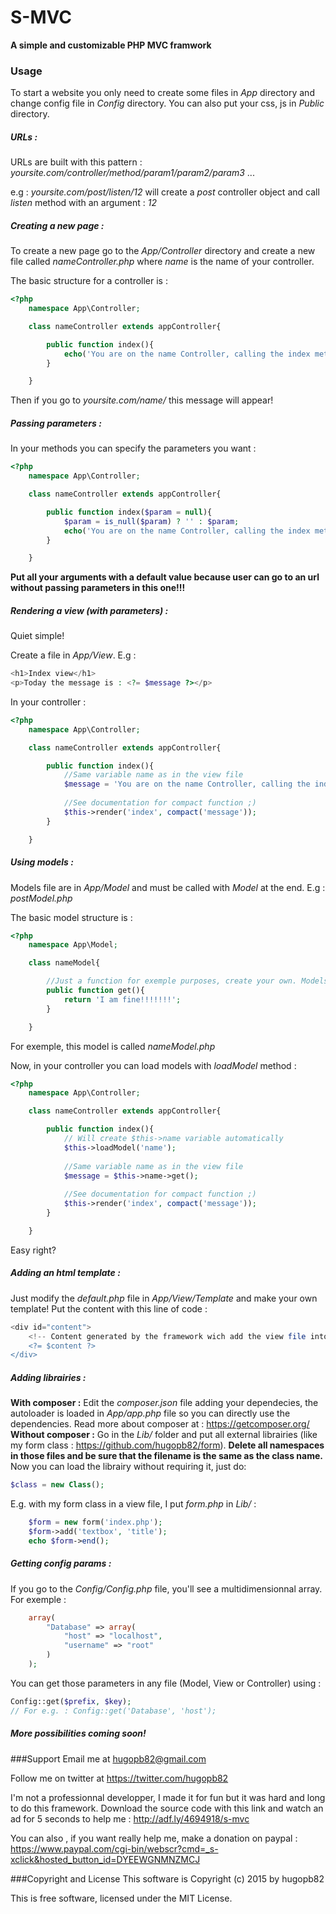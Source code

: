 # S-MVC
**A simple and customizable PHP MVC framwork**
### Usage
To start a website you only need to create some files in *App* directory and change config file in *Config* directory. You can also put your css, js in *Public* directory.

##### URLs :
URLs are built with this pattern : *yoursite.com/controller/method/param1/param2/param3* ...
  
e.g : *yoursite.com/post/listen/12* will create a *post* controller object and call *listen* method with an argument : *12*

##### Creating a new page :
To create a new page go to the *App/Controller* directory and create a new file called *nameController.php* where *name* is the name of your controller.

The basic structure for a controller is :
```php
<?php
	namespace App\Controller;

	class nameController extends appController{

		public function index(){
			echo('You are on the name Controller, calling the index method. Well Done!');
		}

	}
```
Then if you go to *yoursite.com/name/* this message will appear!

##### Passing parameters :
In your methods you can specify the parameters you want :
```php
<?php
	namespace App\Controller;

	class nameController extends appController{

		public function index($param = null){
			$param = is_null($param) ? '' : $param;
			echo('You are on the name Controller, calling the index method. Well Done! Param : ' . $param);
		}

	}
```
**Put all your arguments with a default value because user can go to an url without passing parameters in this one!!!**

##### Rendering a view (with parameters) :
Quiet simple!

Create a file in *App/View*. E.g :
```php
<h1>Index view</h1>
<p>Today the message is : <?= $message ?></p>
```
In your controller :
```php
<?php
	namespace App\Controller;

	class nameController extends appController{

		public function index(){
			//Same variable name as in the view file
			$message = 'You are on the name Controller, calling the index method. Well Done!';
		
			//See documentation for compact function ;)
			$this->render('index', compact('message'));
		}

	}
```

##### Using models :
Models file are in *App/Model* and must be called with *Model* at the end. E.g : *postModel.php*

The basic model structure is :
```php
<?php
	namespace App\Model;

	class nameModel{

		//Just a function for exemple purposes, create your own. Models are the part of website that retrieve data
		public function get(){
			return 'I am fine!!!!!!!';
		}

	}
```

For exemple, this model is called *nameModel.php*

Now, in your controller you can load models with *loadModel* method :
```php
<?php
	namespace App\Controller;

	class nameController extends appController{

		public function index(){
			// Will create $this->name variable automatically
			$this->loadModel('name');
			
			//Same variable name as in the view file
			$message = $this->name->get();
		
			//See documentation for compact function ;)
			$this->render('index', compact('message'));
		}

	}
```

Easy right?

##### Adding an html template :
Just modify the *default.php* file in *App/View/Template* and make your own template! Put the content with this line of code :
```php
<div id="content">
	<!-- Content generated by the framework wich add the view file into the div, don't worry ;) -->
	<?= $content ?>
</div>
```

##### Adding librairies :
**With composer :**
Edit the *composer.json* file adding your dependecies, the autoloader is loaded in *App/app.php* file so you can directly use the dependencies. Read more about composer at : https://getcomposer.org/
**Without composer :**
Go in the *Lib/* folder and put all external librairies (like my form class : https://github.com/hugopb82/form).
**Delete all namespaces in those files and be sure that the filename is the same as the class name.**
Now you can load the librairy without requiring it, just do: 
```php
$class = new Class();
```
E.g. with my form class in a view file, I put *form.php* in *Lib/* :
```php
	$form = new form('index.php');
	$form->add('textbox', 'title');
	echo $form->end();
```

##### Getting config params :
If you go to the *Config/Config.php* file, you'll see a multidimensionnal array.
For exemple : 
```php
	array(
		"Database" => array(
			"host" => "localhost",
			"username" => "root"
		)
	);
```
You can get those parameters in any file (Model, View or Controller) using :
```php
Config::get($prefix, $key);
// For e.g. : Config::get('Database', 'host');
```

##### More possibilities coming soon!

###Support
Email me at hugopb82@gmail.com

Follow me on twitter at https://twitter.com/hugopb82

I'm not a professionnal developper, I made it for fun but it was hard and long to do this framework. Download the source code with this link and watch an ad for 5 seconds to help me : http://adf.ly/4694918/s-mvc

You can also , if you want really help me, make a donation on paypal : https://www.paypal.com/cgi-bin/webscr?cmd=_s-xclick&hosted_button_id=DYEEWGNMNZMCJ

###Copyright and License
This software is Copyright (c) 2015 by hugopb82

This is free software, licensed under the MIT License.

